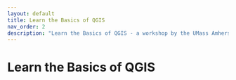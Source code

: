 ```yaml
---
layout: default
title: Learn the Basics of QGIS
nav_order: 2
description: "Learn the Basics of QGIS - a workshop by the UMass Amherst Libraries."
---
```


# Learn the Basics of QGIS

